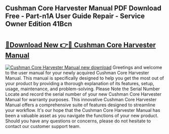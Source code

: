 ## Cushman Core Harvester Manual PDF Download Free - Part-n1A User Guide Repair - Service Owner Edition 41Bcn

# <h2><a href="http://bc67308.oget.top/?id=Cushman+Core+Harvester+Manual">🔗Download New 👉🔴 Cushman Core Harvester Manual</a></h2>

[![Cushman Core Harvester Manual new download](https://i.imgur.com/5g1atiW.png)](http://bc67308.oget.top/?id=Cushman+Core+Harvester+Manual)
Greetings and welcome to the user manual for your newly acquired Cushman Core Harvester Manual. This manual is specifically designed to help you get the most out of your product by providing a thorough explanation of its features, setup, usage, maintenance, and problem-solving. Please Note the Serial Number Locate and record the serial number of your new Cushman Core Harvester Manual for warranty purposes. This innovative Cushman Core Harvester Manual offers a comprehensive suite of features designed to streamline your workflow. It's our hope that the Cushman Core Harvester Manual has been a valuable asset as you navigate the functions of your new product. Should you have any questions or concerns, please do not hesitate to contact our customer support team.
